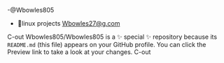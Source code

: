 -@Wbowles805
- 👀linux projects
Wbowles27@g.com

C-out
Wbowles805/Wbowles805 is a ✨ special ✨ repository because its `README.md` (this file) appears on your GitHub profile.
You can click the Preview link to take a look at your changes.
C-out

